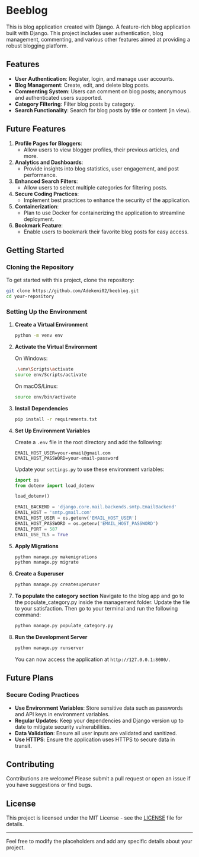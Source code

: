 # Beeblog

This is blog application created with Django. A feature-rich blog application built with Django. This project includes user authentication, blog management, commenting, and various other features aimed at providing a robust blogging platform.

## Features

- **User Authentication**: Register, login, and manage user accounts.
- **Blog Management**: Create, edit, and delete blog posts.
- **Commenting System**: Users can comment on blog posts; anonymous and authenticated users supported.
- **Category Filtering**: Filter blog posts by category.
- **Search Functionality**: Search for blog posts by title or content (in view).

## Future Features

1. **Profile Pages for Bloggers**: 
   - Allow users to view blogger profiles, their previous articles, and more.
2. **Analytics and Dashboards**:
   - Provide insights into blog statistics, user engagement, and post performance.
3. **Enhanced Search Filters**:
   - Allow users to select multiple categories for filtering posts.
4. **Secure Coding Practices**:
   - Implement best practices to enhance the security of the application.
5. **Containerization**:
   - Plan to use Docker for containerizing the application to streamline deployment.
6. **Bookmark Feature**:
   - Enable users to bookmark their favorite blog posts for easy access.

## Getting Started

### Cloning the Repository

To get started with this project, clone the repository:

```bash
git clone https://github.com/Adekemi02/beeblog.git
cd your-repository
```

### Setting Up the Environment

1. **Create a Virtual Environment**

   ```bash
   python -m venv env
   ```

2. **Activate the Virtual Environment**

   On Windows:
   
   ```bash
   .\env\Scripts\activate
   source env/Scripts/activate
   ```

   On macOS/Linux:
   
   ```bash
   source env/bin/activate
   ```

3. **Install Dependencies**

   ```bash
   pip install -r requirements.txt
   ```

4. **Set Up Environment Variables**

   Create a `.env` file in the root directory and add the following:

   ```
   EMAIL_HOST_USER=your-email@gmail.com
   EMAIL_HOST_PASSWORD=your-email-password
   ```

   Update your `settings.py` to use these environment variables:

   ```python
   import os
   from dotenv import load_dotenv

   load_dotenv()

   EMAIL_BACKEND = 'django.core.mail.backends.smtp.EmailBackend'
   EMAIL_HOST = 'smtp.gmail.com'
   EMAIL_HOST_USER = os.getenv('EMAIL_HOST_USER')
   EMAIL_HOST_PASSWORD = os.getenv('EMAIL_HOST_PASSWORD')
   EMAIL_PORT = 587
   EMAIL_USE_TLS = True
   ```

5. **Apply Migrations**

   ```bash
   python manage.py makemigrations
   python manage.py migrate
   ```

6. **Create a Superuser**

   ```bash
   python manage.py createsuperuser
   ```
7. **To populate the category section**
   Navigate to the blog app and go to the populate_category.py inside the management folder. Update the file to your satisfaction. Then go to your terminal and run the following command:

   ```bash
   python manage.py populate_category.py
   ```

7. **Run the Development Server**

   ```bash
   python manage.py runserver
   ```

   You can now access the application at `http://127.0.0.1:8000/`.

## Future Plans

### Secure Coding Practices

- **Use Environment Variables**: Store sensitive data such as passwords and API keys in environment variables.
- **Regular Updates**: Keep your dependencies and Django version up to date to mitigate security vulnerabilities.
- **Data Validation**: Ensure all user inputs are validated and sanitized.
- **Use HTTPS**: Ensure the application uses HTTPS to secure data in transit.



## Contributing

Contributions are welcome! Please submit a pull request or open an issue if you have suggestions or find bugs.

## License

This project is licensed under the MIT License - see the [LICENSE](LICENSE) file for details.

---

Feel free to modify the placeholders and add any specific details about your project.
